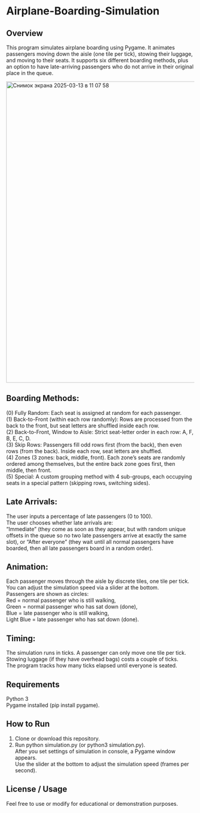 # Airplane-Boarding-Simulation

## Overview
This program simulates airplane boarding using Pygame. It animates passengers moving down the aisle (one tile per tick), stowing their luggage, and moving to their seats. It supports six different boarding methods, plus an option to have late-arriving passengers who do not arrive in their original place in the queue. 

<img width="804" alt="Снимок экрана 2025-03-13 в 11 07 58" src="https://github.com/user-attachments/assets/27d13ed2-6e5d-46da-a317-c06edcf745a2" />

## Boarding Methods:
(0) Fully Random: Each seat is assigned at random for each passenger.  
(1) Back-to-Front (within each row randomly): Rows are processed from the back to the front, but seat letters are shuffled inside each row.  
(2) Back-to-Front, Window to Aisle: Strict seat-letter order in each row: A, F, B, E, C, D.  
(3) Skip Rows: Passengers fill odd rows first (from the back), then even rows (from the back). Inside each row, seat letters are shuffled.  
(4) Zones (3 zones: back, middle, front). Each zone’s seats are randomly ordered among themselves, but the entire back zone goes first, then middle, then front.  
(5) Special: A custom grouping method with 4 sub-groups, each occupying seats in a special pattern (skipping rows, switching sides).  

## Late Arrivals:
The user inputs a percentage of late passengers (0 to 100).  
The user chooses whether late arrivals are:  
“Immediate” (they come as soon as they appear, but with random unique offsets in the queue so no two late passengers arrive at exactly the same slot), or
“After everyone” (they wait until all normal passengers have boarded, then all late passengers board in a random order).  

## Animation:
Each passenger moves through the aisle by discrete tiles, one tile per tick.
You can adjust the simulation speed via a slider at the bottom.  
Passengers are shown as circles:  
Red = normal passenger who is still walking,  
Green = normal passenger who has sat down (done),  
Blue = late passenger who is still walking,  
Light Blue = late passenger who has sat down (done).  

## Timing:
The simulation runs in ticks. A passenger can only move one tile per tick.  
Stowing luggage (if they have overhead bags) costs a couple of ticks.  
The program tracks how many ticks elapsed until everyone is seated.  

## Requirements
Python 3  
Pygame installed (pip install pygame).  

## How to Run
1. Clone or download this repository.  
2. Run python simulation.py (or python3 simulation.py).  
After you set settings of simulation in console, a Pygame window appears.  
Use the slider at the bottom to adjust the simulation speed (frames per second).  

## License / Usage
Feel free to use or modify for educational or demonstration purposes.  
